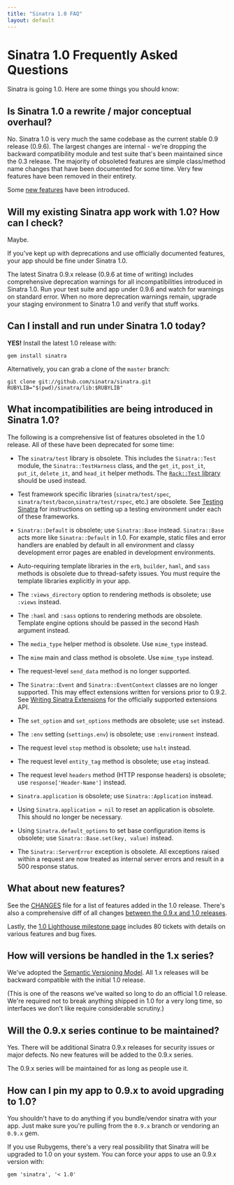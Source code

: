 ```yaml
---
title: "Sinatra 1.0 FAQ"
layout: default
---
```


Sinatra 1.0 Frequently Asked Questions
======================================

Sinatra is going 1.0. Here are some things you should know:

## Is Sinatra 1.0 a rewrite / major conceptual overhaul?

No. Sinatra 1.0 is very much the same codebase as the current stable
0.9 release (0.9.6). The largest changes are internal - we're dropping
the backward compatibility module and test suite that's been
maintained since the 0.3 release. The majority of obsoleted features
are simple class/method name changes that have been documented for
some time. Very few features have been removed in their entirety.

Some [new features][ch] have been introduced.

## Will my existing Sinatra app work with 1.0? How can I check?

Maybe.

If you've kept up with deprecations and use officially documented
features, your app should be fine under Sinatra 1.0.

The latest Sinatra 0.9.x release (0.9.6 at time of writing) includes
comprehensive deprecation warnings for all incompatibilities introduced
in Sinatra 1.0. Run your test suite and app under 0.9.6 and watch for
warnings on standard error. When no more deprecation warnings remain,
upgrade your staging environment to Sinatra 1.0 and verify that stuff
works.

## Can I install and run under Sinatra 1.0 today?

**YES!** Install the latest 1.0 release with:

    gem install sinatra

Alternatively, you can grab a clone of the `master` branch:

    git clone git://github.com/sinatra/sinatra.git
    RUBYLIB="$(pwd)/sinatra/lib:$RUBYLIB"

## What incompatibilities are being introduced in Sinatra 1.0?

The following is a comprehensive list of features obsoleted in the
1.0 release. All of these have been deprecated for some time:

 * The `sinatra/test` library is obsolete. This includes the `Sinatra::Test`
   module, the `Sinatra::TestHarness` class, and the `get_it`, `post_it`,
   `put_it`, `delete_it`, and `head_it` helper methods. The
   [`Rack::Test` library](http://gitrdoc.com/brynary/rack-test) should
   be used instead.

 * Test framework specific libraries (`sinatra/test/spec`,
   `sinatra/test/bacon`,`sinatra/test/rspec`, etc.) are obsolete. See
   [Testing Sinatra](http://www.sinatrarb.com/testing.html)
   for instructions on setting up a testing environment under each of
   these frameworks.

 * `Sinatra::Default` is obsolete; use `Sinatra::Base` instead.
   `Sinatra::Base` acts more like `Sinatra::Default` in 1.0. For
   example, static files and error handlers are enabled by default in
   all environment and classy development error pages are enabled in
   development environments.

 * Auto-requiring template libraries in the `erb`, `builder`, `haml`,
   and `sass` methods is obsolete due to thread-safety issues. You must
   require the template libraries explicitly in your app.

 * The `:views_directory` option to rendering methods is obsolete; use
   `:views` instead.

 * The `:haml` and `:sass` options to rendering methods are obsolete.
   Template engine options should be passed in the second Hash argument
   instead.

 * The `media_type` helper method is obsolete. Use `mime_type` instead.

 * The `mime` main and class method is obsolete. Use `mime_type` instead.

 * The request-level `send_data` method is no longer supported.

 * The `Sinatra::Event` and `Sinatra::EventContext` classes are no longer
   supported. This may effect extensions written for versions prior to 0.9.2.
   See [Writing Sinatra Extensions](http://www.sinatrarb.com/extensions.html)
   for the officially supported extensions API.

 * The `set_option` and `set_options` methods are obsolete; use `set`
   instead.

 * The `:env` setting (`settings.env`) is obsolete; use `:environment`
   instead.

 * The request level `stop` method is obsolete; use `halt` instead.

 * The request level `entity_tag` method is obsolete; use `etag`
   instead.

 * The request level `headers` method (HTTP response headers) is obsolete;
   use `response['Header-Name']` instead.

 * `Sinatra.application` is obsolete; use `Sinatra::Application` instead.

 * Using `Sinatra.application = nil` to reset an application is obsolete.
   This should no longer be necessary.

 * Using `Sinatra.default_options` to set base configuration items is
   obsolete; use `Sinatra::Base.set(key, value)` instead.

 * The `Sinatra::ServerError` exception is obsolete. All exceptions raised
   within a request are now treated as internal server errors and result in
   a 500 response status.

## What about new features?

See the [CHANGES][ch] file for a list of features added in the 1.0
release. There's also a comprehensive diff of all changes [between the
0.9.x and 1.0 releases][cv].

Lastly, the [1.0 Lighthouse milestone page][li] includes 80 tickets with
details on various features and bug fixes.

[ch]: http://github.com/sinatra/sinatra/blob/1.0/CHANGES
[cv]: http://github.com/sinatra/sinatra/compare/0.9.x...1.0
[li]: https://sinatra.lighthouseapp.com/projects/9779-sinatra/milestones/41832-10

## How will versions be handled in the 1.x series?

We've adopted the [Semantic Versioning Model](http://semver.org/).
All 1.x releases will be backward compatible with the initial
1.0 release.

(This is one of the reasons we've waited so long to do an official 1.0
release. We're required not to break anything shipped in 1.0 for a very
long time, so interfaces we don't like require considerable scrutiny.)

## Will the 0.9.x series continue to be maintained?

Yes. There will be additional Sinatra 0.9.x releases for security
issues or major defects. No new features will be added to the 0.9.x
series.

The 0.9.x series will be maintained for as long as people use it.

## How can I pin my app to 0.9.x to avoid upgrading to 1.0?

You shouldn't have to do anything if you bundle/vendor sinatra with your
app. Just make sure you're pulling from the `0.9.x` branch or vendoring an
`0.9.x` gem.

If you use Rubygems, there's a very real possibility that Sinatra will
be upgraded to 1.0 on your system. You can force your apps to use an 0.9.x
version with:

    gem 'sinatra', '< 1.0'
